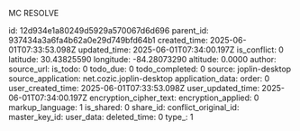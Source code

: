 MC RESOLVE

id: 12d934e1a80249d5929a570067d6d696
parent_id: 937434a3a6fa4b62a0e29d749bfd64b1
created_time: 2025-06-01T07:33:53.098Z
updated_time: 2025-06-01T07:34:00.197Z
is_conflict: 0
latitude: 30.43825590
longitude: -84.28073290
altitude: 0.0000
author: 
source_url: 
is_todo: 0
todo_due: 0
todo_completed: 0
source: joplin-desktop
source_application: net.cozic.joplin-desktop
application_data: 
order: 0
user_created_time: 2025-06-01T07:33:53.098Z
user_updated_time: 2025-06-01T07:34:00.197Z
encryption_cipher_text: 
encryption_applied: 0
markup_language: 1
is_shared: 0
share_id: 
conflict_original_id: 
master_key_id: 
user_data: 
deleted_time: 0
type_: 1